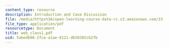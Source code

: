 ```yaml
---
content_type: resource
description: Introduction and Case Discussion
file: /media/https%3A/open-learning-course-data-rc.s3.amazonaws.com/15-521-management-accounting-and-control-spring-2003/5abedb062fcea1ae8121d650302cb2fb_web_class1.pdf
file_type: application/pdf
resourcetype: Document
title: web_class1.pdf
uid: 5abedb06-2fce-a1ae-8121-d650302cb2fb
---
```

